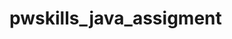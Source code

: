 # pwskills_java_assigment

<!-- Q1 - Take 2 integer values in two variables x and y and print their product. (Easy) -->
<!-- Sample Input : x=2, y=4 (Both integers) -->
<!-- Sample Output : 8 -->

